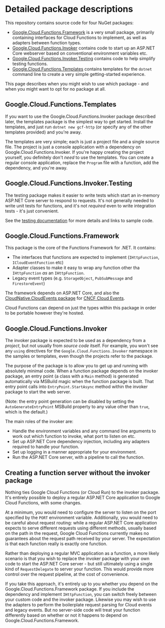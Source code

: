 # Detailed package descriptions

This repository contains source code for four NuGet packages:

- [Google.Cloud.Functions.Framework](https://www.nuget.org/packages/Google.Cloud.Functions.Framework)
  is a very small package, primarily containing interfaces for Cloud
  Functions to implement, as well as adapters between function types.
- [Google.Cloud.Functions.Invoker](https://www.nuget.org/packages/Google.Cloud.Functions.Invoker)
  contains code to start up an ASP.NET Core webserver based on
  conventional environment variables etc.
- [Google.Cloud.Functions.Invoker.Testing](https://www.nuget.org/packages/Google.Cloud.Functions.Invoker.Testing)
  contains code to help simplify testing functions.
- [Google.Cloud.Functions.Templates](https://www.nuget.org/packages/Google.Cloud.Functions.Templates)
  contains templates for the `dotnet` command line to create a very
  simple getting-started experience.

This page describes when you might wish to use which package - and
when you might want to opt for no package at all.

## Google.Cloud.Functions.Templates

If you want to use the Google.Cloud.Functions.Invoker package
described later, the templates package is the simplest way to get
started. Install the templates, and just run `dotnet new gcf-http`
(or specify any of the other templates provided) and you're away.

The templates are very simple; each is just a project file and a
single source file. The project is just a console application with a
dependency on Google.Cloud.Functions.Invoker. If you're happy
creating the project yourself, you definitely don't *need* to use
the templates. You can create a regular console application, replace
the `Program` file with a function, add the dependency, and
you're away.

## Google.Cloud.Functions.Invoker.Testing

The testing package makes it easier to write tests which start an
in-memory ASP.NET Core server to respond to requests. It's not
generally needed to write unit tests for functions, and it's not
*required* even to write integration tests - it's just convenient.

See the [testing documentation](testing.md) for more details and
links to sample code.

## Google.Cloud.Functions.Framework

This package is the core of the Functions Framework for .NET. It
contains:

- The interfaces that functions are expected to implement
  (`IHttpFunction`, `ICloudEventFunction` etc)
- Adapter classes to make it easy to wrap any function other tha
  `IHttpFunction` *as* an `IHttpFunction`.
- Legacy event types (e.g. `StorageObject`, `PubSubMessage` and
  `FirestoreEvent`)

The framework depends on ASP.NET Core, and also the
[CloudNative.CloudEvents
package](https://github.com/cloudevents/sdk-csharp) for
[CNCF Cloud Events](https://cloudevents.io/).

Cloud Functions can depend on just the types within this package in
order to be portable however they're hosted.

## Google.Cloud.Functions.Invoker

The invoker package is expected to be used as a dependency from a
*project*, but not usually from *source code* itself. For example,
you won't see any `using` directives for
the `Google.Cloud.Functions.Invoker` namespace in the samples or
templates, even though the projects refer to the package.

The purpose of the package is to allow you to get up and running
with absolutely minimal code. When a function package depends on the
invoker package, an entry point (a class with a `Main` method) is
generated automatically via MSBuild magic when the function package
is built. That entry point calls into `EntryPoint.StartAsync` method
within the invoker package to start the web server.

(Note: the entry point generation can be disabled by setting the
`AutoGenerateEntryPoint` MSBuild property to any value other than
`true`, which is the default.)

The main roles of the invoker are:

- Handle the environment variables and any command line arguments to
  work out which function to invoke, what port to listen on etc.
- Set up ASP.NET Core dependency injection, including any adapters
  required to handle your function.
- Set up logging in a manner appropriate for your environment.
- Run the ASP.NET Core server, with a pipeline to call the function.

## Creating a function server without the invoker package

Nothing ties Google Cloud Functions (or Cloud Run) to the invoker
package. It's entirely possible to deploy a regular ASP.NET Core
application to Google Cloud Functions, with some changes.

At a minimum, you would need to configure the server to listen on
the port specified by the `PORT` environment variable. Additionally,
you would need to be careful about request routing: while a regular
ASP.NET Core application expects to serve different requests using
different methods, usually based on the path in the request, Google
Cloud Functions currently makes no guarantees about the request path
received by your server. The expectation is that each function
really is exactly one function.

Rather than deploying a regular MVC application as a function, a
more likely scenario is that you wish to replace the invoker package
with your own code to start the ASP.NET Core server - but still
ultimately using a single kind of `RequestDelegate` to server your
function. This would provide more control over the request pipeline,
at the cost of convenience.

If you take this approach, it's entirely up to you whether you
depend on the Google.Cloud.Functions.Framework package. If you
include the dependency and implement `IHttpFunction`, you can switch
freely between your custom code and the invoker package. Likewise
you may wish to use the adapters to perform the boilerplate request
parsing for Cloud events and legacy events. But no server-side code
will treat your function differently based on whether or not it
happens to depend on Google.Cloud.Functions.Framework.
